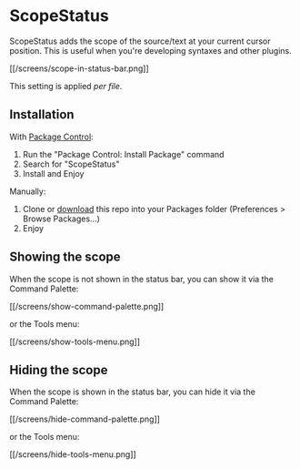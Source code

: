 # ScopeStatus

ScopeStatus adds the scope of the source/text at your current cursor position. This is useful when you're developing syntaxes and other plugins.

[[/screens/scope-in-status-bar.png]]

This setting is applied *per file*.

## Installation

With [Package Control](http://wbond.net/sublime_packages/package_control):

1. Run the "Package Control: Install Package" command
2. Search for "ScopeStatus"
3. Install and Enjoy

Manually:

1. Clone or [download](https://github.com/willurd/ScopeStatus/zipball/master) this repo into your Packages folder (Preferences > Browse Packages...)
2. Enjoy

## Showing the scope

When the scope is not shown in the status bar, you can show it via the Command Palette:

[[/screens/show-command-palette.png]]

or the Tools menu:

[[/screens/show-tools-menu.png]]

## Hiding the scope

When the scope is shown in the status bar, you can hide it via the Command Palette:

[[/screens/hide-command-palette.png]]

or the Tools menu:

[[/screens/hide-tools-menu.png]]
